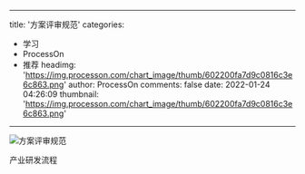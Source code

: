 
---
title: '方案评审规范'
categories: 
 - 学习
 - ProcessOn
 - 推荐
headimg: 'https://img.processon.com/chart_image/thumb/602200fa7d9c0816c3e6c863.png'
author: ProcessOn
comments: false
date: 2022-01-24 04:26:09
thumbnail: 'https://img.processon.com/chart_image/thumb/602200fa7d9c0816c3e6c863.png'
---

<div>   
<img class="thumb" alt="方案评审规范" src="https://img.processon.com/chart_image/thumb/602200fa7d9c0816c3e6c863.png" referrerpolicy="no-referrer">
<p>产业研发流程</p>  
</div>
            